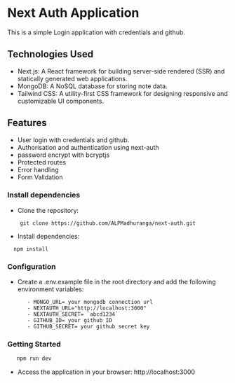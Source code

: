 # Next Auth Application
This is a simple Login application with credentials and github.

## Technologies Used
- Next.js: A React framework for building server-side rendered (SSR) and statically generated web applications.
- MongoDB: A NoSQL database for storing note data.
- Tailwind CSS: A utility-first CSS framework for designing responsive and customizable UI components.

## Features
- User login with credentials and github.
- Authorisation and authentication using next-auth
- password encrypt with bcryptjs
- Protected routes
- Error handling
- Form Validation

### Install dependencies
- Clone the repository: 
```
    git clone https://github.com/ALPMadhuranga/next-auth.git
```
- Install dependencies:
```
  npm install
```
### Configuration
- Create a .env.example file in the root directory and add the following environment variables:
  ```
     - MONGO_URL= your mongodb connection url
     - NEXTAUTH_URL="http://localhost:3000"
     - NEXTAUTH_SECRET= `abcd1234`
     - GITHUB_ID= your github ID
     - GITHUB_SECRET= your github secret key
  ```

### Getting Started

```bash
   npm run dev
```
- Access the application in your browser: http://localhost:3000
